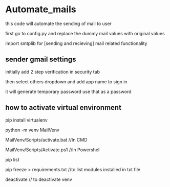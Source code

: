# Automate_mails
this code will automate the sending of mail to user

first go to config.py and replace the dummy mail values with original values

import smtplib for [sending and recieving] mail related functionality 



sender gmail settings
----------------------
initially add 2 step verification in security tab

then select others dropdown  and add app name to sign in  

it will generate temporary password use that as a password



how to activate virtual environment
-------------------------------------
pip install virtualenv

python -m venv MailVenv


MailVenv/Scripts/activate.bat        //In CMD

MailVenv/Scripts/Activate.ps1        //In Powershel


pip list

pip freeze > requirements.txt       //to list modules installed in txt file

deactivate                       // to deactivate venv